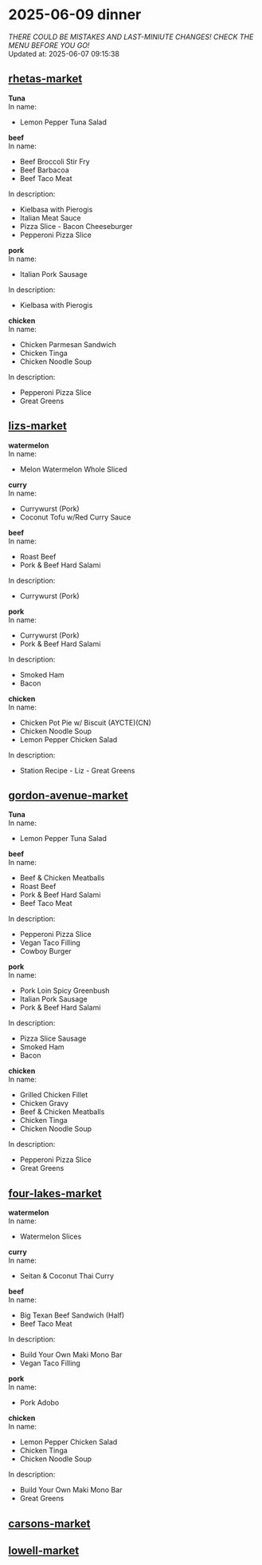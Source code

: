 # 2025-06-09 dinner  
*THERE COULD BE MISTAKES AND LAST-MINIUTE CHANGES! CHECK THE MENU BEFORE YOU GO!*  
Updated at: 2025-06-07 09:15:38  
## [rhetas-market](https://wisc-housingdining.nutrislice.com/menu/rhetas-market/dinner/2025-06-09)  
**Tuna**  
In name:   
 - Lemon Pepper Tuna Salad  
  
**beef**  
In name:   
 - Beef Broccoli Stir Fry  
 - Beef Barbacoa  
 - Beef Taco Meat  
  
In description:   
 - Kielbasa with Pierogis  
 - Italian Meat Sauce  
 - Pizza Slice - Bacon Cheeseburger  
 - Pepperoni Pizza Slice  
  
**pork**  
In name:   
 - Italian Pork Sausage  
  
In description:   
 - Kielbasa with Pierogis  
  
**chicken**  
In name:   
 - Chicken Parmesan Sandwich  
 - Chicken Tinga  
 - Chicken Noodle Soup  
  
In description:   
 - Pepperoni Pizza Slice  
 - Great Greens  
  
## [lizs-market](https://wisc-housingdining.nutrislice.com/menu/lizs-market/dinner/2025-06-09)  
**watermelon**  
In name:   
 - Melon Watermelon Whole Sliced  
  
**curry**  
In name:   
 - Currywurst (Pork)  
 - Coconut Tofu w/Red Curry Sauce  
  
**beef**  
In name:   
 - Roast Beef  
 - Pork & Beef Hard Salami  
  
In description:   
 - Currywurst (Pork)  
  
**pork**  
In name:   
 - Currywurst (Pork)  
 - Pork & Beef Hard Salami  
  
In description:   
 - Smoked Ham  
 - Bacon  
  
**chicken**  
In name:   
 - Chicken Pot Pie w/ Biscuit (AYCTE)(CN)  
 - Chicken Noodle Soup  
 - Lemon Pepper Chicken Salad  
  
In description:   
 - Station Recipe - Liz - Great Greens  
  
## [gordon-avenue-market](https://wisc-housingdining.nutrislice.com/menu/gordon-avenue-market/dinner/2025-06-09)  
**Tuna**  
In name:   
 - Lemon Pepper Tuna Salad  
  
**beef**  
In name:   
 - Beef & Chicken Meatballs  
 - Roast Beef  
 - Pork & Beef Hard Salami  
 - Beef Taco Meat  
  
In description:   
 - Pepperoni Pizza Slice  
 - Vegan Taco Filling  
 - Cowboy Burger  
  
**pork**  
In name:   
 - Pork Loin Spicy Greenbush  
 - Italian Pork Sausage  
 - Pork & Beef Hard Salami  
  
In description:   
 - Pizza Slice Sausage  
 - Smoked Ham  
 - Bacon  
  
**chicken**  
In name:   
 - Grilled Chicken Fillet  
 - Chicken Gravy  
 - Beef & Chicken Meatballs  
 - Chicken Tinga  
 - Chicken Noodle Soup  
  
In description:   
 - Pepperoni Pizza Slice  
 - Great Greens  
  
## [four-lakes-market](https://wisc-housingdining.nutrislice.com/menu/four-lakes-market/dinner/2025-06-09)  
**watermelon**  
In name:   
 - Watermelon Slices  
  
**curry**  
In name:   
 - Seitan & Coconut Thai Curry  
  
**beef**  
In name:   
 - Big Texan Beef Sandwich (Half)  
 - Beef Taco Meat  
  
In description:   
 - Build Your Own Maki Mono Bar  
 - Vegan Taco Filling  
  
**pork**  
In name:   
 - Pork Adobo  
  
**chicken**  
In name:   
 - Lemon Pepper Chicken Salad  
 - Chicken Tinga  
 - Chicken Noodle Soup  
  
In description:   
 - Build Your Own Maki Mono Bar  
 - Great Greens  
  
## [carsons-market](https://wisc-housingdining.nutrislice.com/menu/carsons-market/dinner/2025-06-09)  
## [lowell-market](https://wisc-housingdining.nutrislice.com/menu/lowell-market/dinner/2025-06-09)  
  

